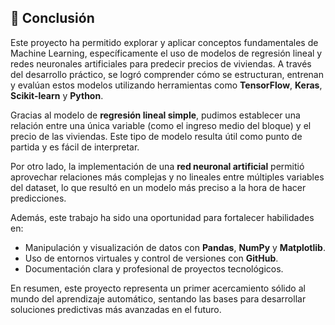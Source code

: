 ## 📌 Conclusión

Este proyecto ha permitido explorar y aplicar conceptos fundamentales de Machine Learning, específicamente el uso de modelos de regresión lineal y redes neuronales artificiales para predecir precios de viviendas. A través del desarrollo práctico, se logró comprender cómo se estructuran, entrenan y evalúan estos modelos utilizando herramientas como **TensorFlow**, **Keras**, **Scikit-learn** y **Python**.

Gracias al modelo de **regresión lineal simple**, pudimos establecer una relación entre una única variable (como el ingreso medio del bloque) y el precio de las viviendas. Este tipo de modelo resulta útil como punto de partida y es fácil de interpretar.

Por otro lado, la implementación de una **red neuronal artificial** permitió aprovechar relaciones más complejas y no lineales entre múltiples variables del dataset, lo que resultó en un modelo más preciso a la hora de hacer predicciones.

Además, este trabajo ha sido una oportunidad para fortalecer habilidades en:
- Manipulación y visualización de datos con **Pandas**, **NumPy** y **Matplotlib**.
- Uso de entornos virtuales y control de versiones con **GitHub**.
- Documentación clara y profesional de proyectos tecnológicos.

En resumen, este proyecto representa un primer acercamiento sólido al mundo del aprendizaje automático, sentando las bases para desarrollar soluciones predictivas más avanzadas en el futuro.
